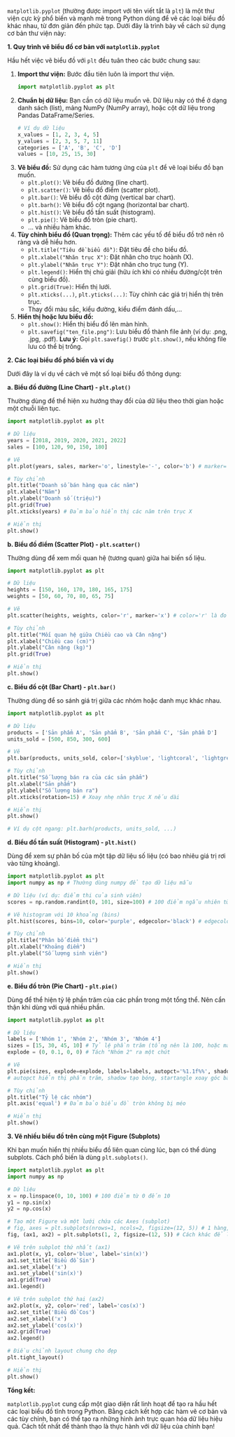 `matplotlib.pyplot` (thường được import với tên viết tắt là `plt`) là một thư viện cực kỳ phổ biến và mạnh mẽ trong Python dùng để vẽ các loại biểu đồ khác nhau, từ đơn giản đến phức tạp. Dưới đây là trình bày về cách sử dụng cơ bản thư viện này:

**1. Quy trình vẽ biểu đồ cơ bản với `matplotlib.pyplot`**

Hầu hết việc vẽ biểu đồ với `plt` đều tuân theo các bước chung sau:

1.  **Import thư viện:** Bước đầu tiên luôn là import thư viện.
    ```python
    import matplotlib.pyplot as plt
    ```
2.  **Chuẩn bị dữ liệu:** Bạn cần có dữ liệu muốn vẽ. Dữ liệu này có thể ở dạng danh sách (list), mảng NumPy (NumPy array), hoặc cột dữ liệu trong Pandas DataFrame/Series.
    ```python
    # Ví dụ dữ liệu
    x_values = [1, 2, 3, 4, 5]
    y_values = [2, 3, 5, 7, 11]
    categories = ['A', 'B', 'C', 'D']
    values = [10, 25, 15, 30]
    ```
3.  **Vẽ biểu đồ:** Sử dụng các hàm tương ứng của `plt` để vẽ loại biểu đồ bạn muốn.
    * `plt.plot()`: Vẽ biểu đồ đường (line chart).
    * `plt.scatter()`: Vẽ biểu đồ điểm (scatter plot).
    * `plt.bar()`: Vẽ biểu đồ cột đứng (vertical bar chart).
    * `plt.barh()`: Vẽ biểu đồ cột ngang (horizontal bar chart).
    * `plt.hist()`: Vẽ biểu đồ tần suất (histogram).
    * `plt.pie()`: Vẽ biểu đồ tròn (pie chart).
    * ... và nhiều hàm khác.
4.  **Tùy chỉnh biểu đồ (Quan trọng):** Thêm các yếu tố để biểu đồ trở nên rõ ràng và dễ hiểu hơn.
    * `plt.title("Tiêu đề biểu đồ")`: Đặt tiêu đề cho biểu đồ.
    * `plt.xlabel("Nhãn trục X")`: Đặt nhãn cho trục hoành (X).
    * `plt.ylabel("Nhãn trục Y")`: Đặt nhãn cho trục tung (Y).
    * `plt.legend()`: Hiển thị chú giải (hữu ích khi có nhiều đường/cột trên cùng biểu đồ).
    * `plt.grid(True)`: Hiển thị lưới.
    * `plt.xticks(...)`, `plt.yticks(...)`: Tùy chỉnh các giá trị hiển thị trên trục.
    * Thay đổi màu sắc, kiểu đường, kiểu điểm đánh dấu,...
5.  **Hiển thị hoặc lưu biểu đồ:**
    * `plt.show()`: Hiển thị biểu đồ lên màn hình.
    * `plt.savefig("ten_file.png")`: Lưu biểu đồ thành file ảnh (ví dụ: .png, .jpg, .pdf). **Lưu ý:** Gọi `plt.savefig()` *trước* `plt.show()`, nếu không file lưu có thể bị trống.

**2. Các loại biểu đồ phổ biến và ví dụ**

Dưới đây là ví dụ về cách vẽ một số loại biểu đồ thông dụng:

**a. Biểu đồ đường (Line Chart) - `plt.plot()`**

Thường dùng để thể hiện xu hướng thay đổi của dữ liệu theo thời gian hoặc một chuỗi liên tục.

```python
import matplotlib.pyplot as plt

# Dữ liệu
years = [2018, 2019, 2020, 2021, 2022]
sales = [100, 120, 90, 150, 180]

# Vẽ
plt.plot(years, sales, marker='o', linestyle='-', color='b') # marker='o' là điểm tròn, linestyle='-' là đường liền, color='b' là màu xanh dương

# Tùy chỉnh
plt.title("Doanh số bán hàng qua các năm")
plt.xlabel("Năm")
plt.ylabel("Doanh số (triệu)")
plt.grid(True)
plt.xticks(years) # Đảm bảo hiển thị các năm trên trục X

# Hiển thị
plt.show()
```

**b. Biểu đồ điểm (Scatter Plot) - `plt.scatter()`**

Thường dùng để xem mối quan hệ (tương quan) giữa hai biến số liệu.

```python
import matplotlib.pyplot as plt

# Dữ liệu
heights = [150, 160, 170, 180, 165, 175]
weights = [50, 60, 70, 80, 65, 75]

# Vẽ
plt.scatter(heights, weights, color='r', marker='x') # color='r' là đỏ, marker='x' là dấu x

# Tùy chỉnh
plt.title("Mối quan hệ giữa Chiều cao và Cân nặng")
plt.xlabel("Chiều cao (cm)")
plt.ylabel("Cân nặng (kg)")
plt.grid(True)

# Hiển thị
plt.show()
```

**c. Biểu đồ cột (Bar Chart) - `plt.bar()`**

Thường dùng để so sánh giá trị giữa các nhóm hoặc danh mục khác nhau.

```python
import matplotlib.pyplot as plt

# Dữ liệu
products = ['Sản phẩm A', 'Sản phẩm B', 'Sản phẩm C', 'Sản phẩm D']
units_sold = [500, 850, 300, 600]

# Vẽ
plt.bar(products, units_sold, color=['skyblue', 'lightcoral', 'lightgreen', 'gold']) # Có thể đặt màu cho từng cột

# Tùy chỉnh
plt.title("Số lượng bán ra của các sản phẩm")
plt.xlabel("Sản phẩm")
plt.ylabel("Số lượng bán ra")
plt.xticks(rotation=15) # Xoay nhẹ nhãn trục X nếu dài

# Hiển thị
plt.show()

# Ví dụ cột ngang: plt.barh(products, units_sold, ...)
```

**d. Biểu đồ tần suất (Histogram) - `plt.hist()`**

Dùng để xem sự phân bố của một tập dữ liệu số liệu (có bao nhiêu giá trị rơi vào từng khoảng).

```python
import matplotlib.pyplot as plt
import numpy as np # Thường dùng numpy để tạo dữ liệu mẫu

# Dữ liệu (ví dụ: điểm thi của sinh viên)
scores = np.random.randint(0, 101, size=100) # 100 điểm ngẫu nhiên từ 0 đến 100

# Vẽ histogram với 10 khoảng (bins)
plt.hist(scores, bins=10, color='purple', edgecolor='black') # edgecolor là màu viền cột

# Tùy chỉnh
plt.title("Phân bố điểm thi")
plt.xlabel("Khoảng điểm")
plt.ylabel("Số lượng sinh viên")

# Hiển thị
plt.show()
```

**e. Biểu đồ tròn (Pie Chart) - `plt.pie()`**

Dùng để thể hiện tỷ lệ phần trăm của các phần trong một tổng thể. Nên cẩn thận khi dùng với quá nhiều phần.

```python
import matplotlib.pyplot as plt

# Dữ liệu
labels = ['Nhóm 1', 'Nhóm 2', 'Nhóm 3', 'Nhóm 4']
sizes = [15, 30, 45, 10] # Tỷ lệ phần trăm (tổng nên là 100, hoặc matplotlib tự tính)
explode = (0, 0.1, 0, 0) # Tách "Nhóm 2" ra một chút

# Vẽ
plt.pie(sizes, explode=explode, labels=labels, autopct='%1.1f%%', shadow=True, startangle=90)
# autopct hiển thị phần trăm, shadow tạo bóng, startangle xoay góc bắt đầu

# Tùy chỉnh
plt.title("Tỷ lệ các nhóm")
plt.axis('equal') # Đảm bảo biểu đồ tròn không bị méo

# Hiển thị
plt.show()
```

**3. Vẽ nhiều biểu đồ trên cùng một Figure (Subplots)**

Khi bạn muốn hiển thị nhiều biểu đồ liên quan cùng lúc, bạn có thể dùng subplots. Cách phổ biến là dùng `plt.subplots()`.

```python
import matplotlib.pyplot as plt
import numpy as np

# Dữ liệu
x = np.linspace(0, 10, 100) # 100 điểm từ 0 đến 10
y1 = np.sin(x)
y2 = np.cos(x)

# Tạo một Figure và một lưới chứa các Axes (subplot)
# fig, axes = plt.subplots(nrows=1, ncols=2, figsize=(12, 5)) # 1 hàng, 2 cột
fig, (ax1, ax2) = plt.subplots(1, 2, figsize=(12, 5)) # Cách khác để lấy trực tiếp 2 axes

# Vẽ trên subplot thứ nhất (ax1)
ax1.plot(x, y1, color='blue', label='sin(x)')
ax1.set_title('Biểu đồ Sin')
ax1.set_xlabel('x')
ax1.set_ylabel('sin(x)')
ax1.grid(True)
ax1.legend()

# Vẽ trên subplot thứ hai (ax2)
ax2.plot(x, y2, color='red', label='cos(x)')
ax2.set_title('Biểu đồ Cos')
ax2.set_xlabel('x')
ax2.set_ylabel('cos(x)')
ax2.grid(True)
ax2.legend()

# Điều chỉnh layout chung cho đẹp
plt.tight_layout()

# Hiển thị
plt.show()
```

**Tổng kết:**

`matplotlib.pyplot` cung cấp một giao diện rất linh hoạt để tạo ra hầu hết các loại biểu đồ tĩnh trong Python. Bằng cách kết hợp các hàm vẽ cơ bản và các tùy chỉnh, bạn có thể tạo ra những hình ảnh trực quan hóa dữ liệu hiệu quả. Cách tốt nhất để thành thạo là thực hành với dữ liệu của chính bạn!